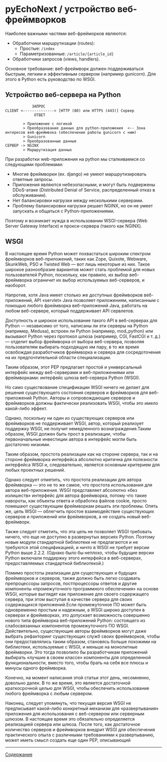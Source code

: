 # pyEchoNext / устройство веб-фреймворков

Наиболее важными частями веб-фрейморков являются:

 + Обработчики маршрутизации (routes):
   - Простые: `/index`
   - Параметризованные: `/article/{article_id}`
 + Обработчики запросов (views, handlers).

Основное требование: веб-фреймворк должен поддерживаться быстрым, легким и эффективным сервером (например gunicorn). Для этого в Python есть руководство по WSGI.

## Устройство веб-сервера на Python

```
            ЗАПРОС
CLIENT <--------------> [HTTP (80) или HTTPS (443)] Сервер
             ОТВЕТ
   
        > Приложение с логикой
        > Преобразование данных для python-приложения  <-- Зона интересов веб-фреймвока (обеспечение работы gunicorn с ним)
        > Gunicorn
        > Преобразованные данные
СЕРВЕР -> NGINX
        > Маршрутизация данных
```

При разработки web-приложения на python мы сталкиваемся со следующими проблемами:

 + Многие фреймворки (ex. django) не умеют маршрутизировать ответные запросы.
 + Приложения являются небезопасными, и могут быть подвержены DDoS-атаке (Distributed Denial of Service, распределенный отказ в обслуживании).
 + Нет балансировки нагрузки между несколькими серверами.
 + Проблему балансировки нагрузки решает NGINX, но он не умеет запускать и общаться с Python-приложениями.

Поэтому и возникает нужда в использовании WSGI-сервера (Web Server Gateway Interface) и прокси-сервера (такого как NGINX).

## WSGI
В настоящее время Python может похвастаться широким спектром фреймворков веб-приложений, таких как Zope, Quixote, Webware, SkunkWeb, PSO и Twisted Web — вот лишь некоторые из них. Такое широкое разнообразие вариантов может стать проблемой для новых пользователей Python, поскольку, как правило, их выбор веб-фреймворка ограничит их выбор используемых веб-серверов, и наоборот.

Напротив, хотя Java имеет столько же доступных фреймворков веб-приложений, API «servlet» Java позволяет приложениям, написанным с помощью любого фреймворка веб-приложений Java, работать на любом веб-сервере, который поддерживает API сервлетов.

Доступность и широкое использование такого API в веб-серверах для Python — независимо от того, написаны ли эти серверы на Python (например, Medusa), встроен ли Python (например, mod_python) или вызывают Python через протокол шлюза (например, CGI, FastCGI и т. д.) — отделит выбор фреймворка от выбора веб-сервера, позволяя пользователям выбирать подходящую им пару, в то же время освобождая разработчиков фреймворка и сервера для сосредоточения на их предпочтительной области специализации.

Таким образом, этот PEP предлагает простой и универсальный интерфейс между веб-серверами и веб-приложениями или фреймворками: интерфейс шлюза веб-сервера Python (WSGI).

Но само существование спецификации WSGI ничего не делает для решения существующего состояния серверов и фреймворков для веб-приложений Python. Авторы и сопровождающие серверов и фреймворков должны фактически реализовать WSGI, чтобы это имело какой-либо эффект.

Однако, поскольку ни один из существующих серверов или фреймворков не поддерживает WSGI, автор, который реализует поддержку WSGI, не получит немедленного вознаграждения.Таким образом, WSGI должен быть прост в реализации, чтобы первоначальные инвестиции автора в интерфейс могли быть достаточно низкими.

Таким образом, простота реализации как на стороне сервера, так и на стороне фреймворка интерфейса абсолютно критична для полезности интерфейса WSGI и, следовательно, является основным критерием для любых проектных решений.

Однако следует отметить, что простота реализации для автора фреймворка — это не то же самое, что простота использования для автора веб-приложения. WSGI представляет абсолютно «без излишеств» интерфейс для автора фреймворка, потому что такие навороты, как объекты ответа и обработка файлов cookie, просто помешают существующим фреймворкам решать эти проблемы. Опять же, цель WSGI — облегчить простое взаимодействие существующих серверов и приложений или фреймворков, а не создать новый веб-фреймворк.

Также следует отметить, что эта цель не позволяет WSGI требовать ничего, что еще не доступно в развернутых версиях Python. Поэтому новые модули стандартной библиотеки не предлагаются и не требуются этой спецификацией, и ничто в WSGI не требует версии Python выше 2.2.2. (Однако было бы неплохо, чтобы будущие версии Python включали поддержку этого интерфейса в веб-серверах, предоставляемых стандартной библиотекой.)

Помимо простоты реализации для существующих и будущих фреймворков и серверов, также должно быть легко создавать препроцессоры запросов, постпроцессоры ответов и другие компоненты «промежуточного программного обеспечения» на основе WSGI, которые выглядят как приложение для своего содержащего сервера, при этом выступая в качестве сервера для своих содержащихся приложений.Если промежуточное ПО может быть одновременно простым и надежным, а WSGI широко доступен в серверах и фреймворках, это допускает возможность совершенно нового типа фреймворка веб-приложений Python: состоящего из слабосвязанных компонентов промежуточного ПО WSGI. Действительно, существующие авторы фреймворков могут даже выбрать рефакторинг существующих служб своих фреймворков, чтобы они предоставлялись таким образом, становясь больше похожими на библиотеки, используемые с WSGI, и меньше на монолитные фреймворки. Это тогда позволило бы разработчикам приложений выбирать «лучшие в своем классе» компоненты для определенной функциональности, вместо того, чтобы брать на себя все плюсы и минусы одного фреймворка.

Конечно, на момент написания этой статьи этот день, несомненно, довольно далек. В то же время, это является достаточной краткосрочной целью для WSGI, чтобы обеспечить использование любого фреймворка с любым сервером.

Наконец, следует упомянуть, что текущая версия WSGI не предписывает какой-либо конкретный механизм для «развертывания» приложения для использования с веб-сервером или серверным шлюзом. В настоящее время это обязательно определяется реализацией сервера или шлюза. После того, как достаточное количество серверов и фреймворков внедрит WSGI для обеспечения практического опыта с различными требованиями к развертыванию, может иметь смысл создать еще один PEP, описывающий

---

[Содержание](./index.md)
